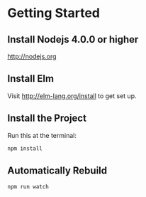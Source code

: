 Getting Started
===============

## Install Nodejs 4.0.0 or higher

http://nodejs.org

## Install Elm

Visit http://elm-lang.org/install to get set up.

## Install the Project

Run this at the terminal:

```bash
npm install
```

## Automatically Rebuild

```bash
npm run watch
```
